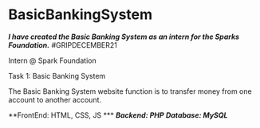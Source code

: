 # BasicBankingSystem
***I have created the Basic Banking System as an intern for the Sparks Foundation.***
#GRIPDECEMBER21 

Intern @ Spark Foundation

Task 1: Basic Banking System

The Basic Banking System website function is to transfer money from one account to another account.

**FrontEnd: HTML, CSS, JS ***
***Backend: PHP***
***Database: MySQL***
      

